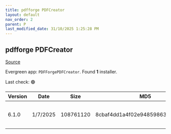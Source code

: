 ```yaml
---
title: pdfforge PDFCreator
layout: default
nav_order: 2
parent: P
last_modified_date: 31/10/2025 1:25:28 PM
---
```


## pdfforge PDFCreator

[Source](https://www.pdfforge.org/pdfcreator)

Evergreen app: `PDFForgePDFCreator`. Found **1** installer.

Last check: 🟢

| Version | Date     | Size      | MD5                              | Filename                   | URI                                                                                                                                                                                                                                                        |
| ------- | -------- | --------- | -------------------------------- | -------------------------- | ---------------------------------------------------------------------------------------------------------------------------------------------------------------------------------------------------------------------------------------------------------- |
| 6.1.0   | 1/7/2025 | 108761120 | 8cbaf4dd1a4f02e948598631c7d8e193 | PDFCreator-6_1_0-Setup.exe | [https://download.pdfforge.org/download/pdfcreator/6.1.0/PDFCreator-6_1_0-Setup.exe?file=PDFCreator-6_1_0-Setup.exe&download](https://download.pdfforge.org/download/pdfcreator/6.1.0/PDFCreator-6_1_0-Setup.exe?file=PDFCreator-6_1_0-Setup.exe&download) |
